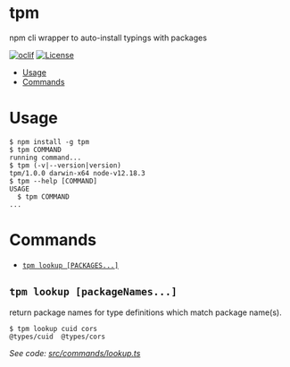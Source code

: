 tpm
===

npm cli wrapper to auto-install typings with packages

[![oclif](https://img.shields.io/badge/cli-oclif-brightgreen.svg)](https://oclif.io)
[![License](https://img.shields.io/npm/l/tpm.svg)](https://github.com/tEErohr/tpm/blob/master/package.json)

<!-- toc -->
* [Usage](#usage)
* [Commands](#commands)
<!-- tocstop -->
# Usage
<!-- usage -->
```sh-session
$ npm install -g tpm
$ tpm COMMAND
running command...
$ tpm (-v|--version|version)
tpm/1.0.0 darwin-x64 node-v12.18.3
$ tpm --help [COMMAND]
USAGE
  $ tpm COMMAND
...
```
<!-- usagestop -->
# Commands
<!-- commands -->
* [`tpm lookup [PACKAGES...]`](#tpm-lookup-file)

## `tpm lookup [packageNames...]`

return package names for type definitions which match package name(s).

```
$ tpm lookup cuid cors
@types/cuid  @types/cors
```

_See code: [src/commands/lookup.ts](https://github.com/tEErohr/tpm/blob/v1.0.0/src/commands/lookup.ts)_

